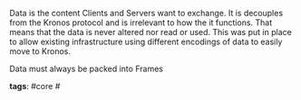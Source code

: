 Data is the content Clients and Servers want to exchange. It is decouples from the Kronos protocol and is irrelevant to how the it functions. That means that the data is never altered nor read or used. This was put in place to allow existing infrastructure using different encodings of data to easily move to Kronos.

Data must always be packed into Frames

**tags**: #core #